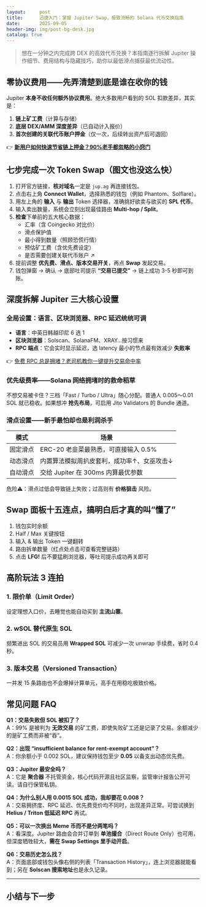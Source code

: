 ```yaml
---
layout:     post
title:      迅捷入门：掌握 Jupiter Swap，极致流畅的 Solana 代币交换指南
date:       2025-09-05
header-img: img/post-bg-desk.jpg
catalog: true
---
```


> 想在一分钟之内完成跨 DEX 的高效代币兑换？本指南逐行拆解 Jupiter 操作细节、费用结构与隐藏技巧，助你以最低滑点捕获最优流动性。

## 零协议费用——先弄清楚到底是谁在收你的钱
Jupiter **本身不收任何额外协议费用**。绝大多数用户看到的 SOL 扣款差异，其实是：

1. **链上矿工费**（计算与存储）
2. **底层 DEX/AMM 深度差异**（已自动计入报价）
3. **首次创建的关联代币账户押金**（仅一次，后续转出资产后可退回）

👉 [**新用户如何快速节省链上押金？90%老手都忽略的小窍门**](https://okxdog.com/)

## 七步完成一次 Token Swap（图文也没这么快）
1. 打开官方链接，**核对域名**一定是 `jup.ag` 再连接钱包。  
2. 点击右上角 **Connect Wallet**，选择熟悉的钱包（例如 Phantom、Solflare）。  
3. 用左上角的 **输入** 与 **输出** Token 选择器，准确挑好欲卖与欲买的 **SPL 代币**。  
4. 输入卖出数量，系统会立刻出现最佳路由 **Multi-hop / Split**。  
5. **检查**下单前的五大核心数据：  
   - 汇率（含 Coingecko 对比价）  
   - 滑点保护值  
   - 最小得到数量（照顾恐慌行情）  
   - 预估矿工费（含优先费设定）  
   - 是否需要创建关联代币账户 ↗️  
6. 提前调整 **优先费、滑点、版本交易开关**，再点 **Swap** 发起交易。  
7. 钱包弹窗 → 确认 → 底部吐司提示 **“交易已提交”** → 链上成功 3-5 秒即可到账。

## 深度拆解 Jupiter 三大核心设置
### 全局设置：语言、区块浏览器、RPC 延迟统统可调  
- **语言**：中英日韩越印尼 6 选 1  
- **区块浏览器**：Solscan、SolanaFM、XRAY…按习惯来  
- **RPC 端点**：它会实时显示延迟，选 latency 最小的节点最有效减少 **失败率**

👉 [免费 RPC 总是拥堵？老司机教你一键提升交易命中率](https://okxdog.com/)

### 优先级费率——Solana 网络拥堵时的救命稻草  
不想交易被卡住？三档「Fast / Turbo / Ultra」随心分配。普通人 0.005～0.01 SOL 就已稳收。如果想冲 **抢先布局**，可启用 Jito Validators 的 Bundle 通道。

### 滑点设置——新手最怕却也是利润杀手  
| 模式        | 场景                                  |
| ----------- | ------------------------------------- |
| 固定滑点    | ERC-20 老韭菜最熟悉，可直接输入 0.5%   |
| 动态滑点    | 内置算法模拟周扒皮套利，成功率↑、女巫攻击↓  |
| 自动滑点    | 交给 Jupiter 在 300ms 内算最优参数 |

危险⚠️：滑点过低会导致链上失败；过高则有 **价格狙击** 风险。

## Swap 面板十五连点，搞明白后才真的叫“懂了”
1. 钱包实时余额  
2. Half / Max 关键按钮  
3. 输入 & 输出 Token 一键翻转  
4. 路由拆单数量（红点处点击可查看完整链路）  
5. 点击 **LFG!** 后不要猛刷浏览器，等吐司提示成功再关即可  

## 高阶玩法 3 连拍
### 1. 限价单（Limit Order）  
设定理想入口价，去睡觉也能自动买到 **主流山寨**。

### 2. wSOL 替代原生 SOL  
频繁进出 SOL 的交易员用 **Wrapped SOL** 可减少一次 unwrap 手续费，省时 0.4 秒。

### 3. 版本交易（Versioned Transaction）  
一并发 15 条路由也不会爆掉计算单元，高手在用稳吃极致价格。

## 常见问题 FAQ
**Q1：交易失败但 SOL 被扣了？**  
A：99% 是被判为 **无效交易** 的矿工费，即使失败矿工还是记录了交易。余额减少的是矿工费而非被“吞”。

**Q2：出现 “insufficient balance for rent-exempt account”？**  
A：你余额小于 0.002 SOL，建议保持钱包至少 **0.05** 以备支出动态优先费。

**Q3：Jupiter 最安全吗？**  
A：它是 **聚合器** 不托管资金，核心代码开源且社区监察，监管审计报告公开可读。请自行保管私钥。

**Q4：为什么别人用 0.0015 SOL 成功，我却要花 0.008？**  
A：交易拥挤度、RPC 延迟、优先费竞价均不同时，出现差异正常。可尝试换到 **Helius / Triton 低延迟 RPC** 再试。

**Q5：可以一次换出 Meme 币而不是分两笔吗？**  
A：看深度。Jupiter 路由会合并订单到 **单池撮合**（Direct Route Only）也可用，但深度牺牲较大，**需在 Swap Settings 里手动开启**。

**Q6：交易历史怎么找？**  
A：页面底部或钱包头像右侧的列表「Transaction History」，连上浏览器就能看到；另在 **Solscan 搜索地址**也是永久记录。

---

## 小结与下一步